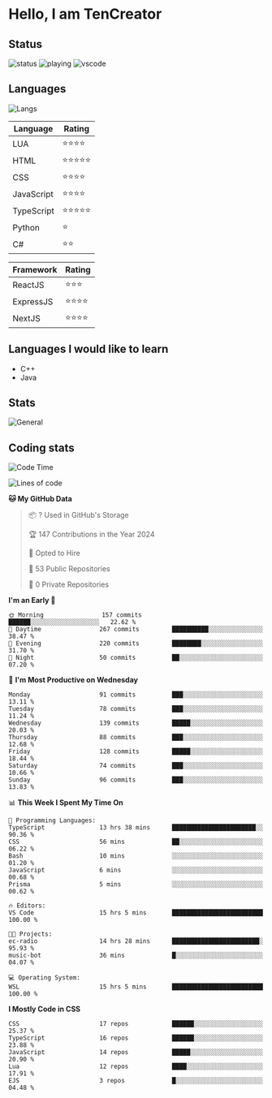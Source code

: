 # Hello, I am TenCreator

## Status
![status](https://api.statusbadges.me/badge/status/518334475038359555?simple=true&style=for-the-badge)
![playing](https://api.statusbadges.me/badge/playing/518334475038359555?style=for-the-badge)
![vscode](https://api.statusbadges.me/badge/vscode/518334475038359555?style=for-the-badge)

## Languages
![Langs](https://github-readme-stats.vercel.app/api/top-langs/?username=tencreator&layout=compact&theme=radical)


|Language|Rating|
|--------|------|
|LUA|⭐️⭐️⭐️⭐️|
|HTML|⭐️⭐️⭐️⭐️⭐️|
|CSS|⭐️⭐️⭐️⭐️|
|JavaScript|⭐️⭐️⭐️⭐️|
|TypeScript|⭐️⭐️⭐️⭐️⭐️|
|Python|⭐️|
|C#|⭐️⭐️ |

|Framework|Rating|
|--------|------|
|ReactJS|⭐️⭐️⭐|
|ExpressJS|⭐️⭐️⭐️⭐️|
|NextJS|⭐️⭐️⭐⭐️|

## Languages I would like to learn
- C++
- Java

## Stats
![General](https://github-readme-stats.vercel.app/api?username=tencreator&show_icons=true&theme=radical)

## Coding stats

<!--START_SECTION:waka-->
![Code Time](http://img.shields.io/badge/Code%20Time-200%20hrs%2025%20mins-blue)

![Lines of code](https://img.shields.io/badge/From%20Hello%20World%20I%27ve%20Written-1.3%20million%20lines%20of%20code-blue)

**🐱 My GitHub Data** 

> 📦 ? Used in GitHub's Storage 
 > 
> 🏆 147 Contributions in the Year 2024
 > 
> 💼 Opted to Hire
 > 
> 📜 53 Public Repositories 
 > 
> 🔑 0 Private Repositories 
 > 
**I'm an Early 🐤** 

```text
🌞 Morning                157 commits         ██████░░░░░░░░░░░░░░░░░░░   22.62 % 
🌆 Daytime                267 commits         ██████████░░░░░░░░░░░░░░░   38.47 % 
🌃 Evening                220 commits         ████████░░░░░░░░░░░░░░░░░   31.70 % 
🌙 Night                  50 commits          ██░░░░░░░░░░░░░░░░░░░░░░░   07.20 % 
```
📅 **I'm Most Productive on Wednesday** 

```text
Monday                   91 commits          ███░░░░░░░░░░░░░░░░░░░░░░   13.11 % 
Tuesday                  78 commits          ███░░░░░░░░░░░░░░░░░░░░░░   11.24 % 
Wednesday                139 commits         █████░░░░░░░░░░░░░░░░░░░░   20.03 % 
Thursday                 88 commits          ███░░░░░░░░░░░░░░░░░░░░░░   12.68 % 
Friday                   128 commits         █████░░░░░░░░░░░░░░░░░░░░   18.44 % 
Saturday                 74 commits          ███░░░░░░░░░░░░░░░░░░░░░░   10.66 % 
Sunday                   96 commits          ███░░░░░░░░░░░░░░░░░░░░░░   13.83 % 
```


📊 **This Week I Spent My Time On** 

```text
💬 Programming Languages: 
TypeScript               13 hrs 38 mins      ███████████████████████░░   90.36 % 
CSS                      56 mins             ██░░░░░░░░░░░░░░░░░░░░░░░   06.22 % 
Bash                     10 mins             ░░░░░░░░░░░░░░░░░░░░░░░░░   01.20 % 
JavaScript               6 mins              ░░░░░░░░░░░░░░░░░░░░░░░░░   00.68 % 
Prisma                   5 mins              ░░░░░░░░░░░░░░░░░░░░░░░░░   00.62 % 

🔥 Editors: 
VS Code                  15 hrs 5 mins       █████████████████████████   100.00 % 

🐱‍💻 Projects: 
ec-radio                 14 hrs 28 mins      ████████████████████████░   95.93 % 
music-bot                36 mins             █░░░░░░░░░░░░░░░░░░░░░░░░   04.07 % 

💻 Operating System: 
WSL                      15 hrs 5 mins       █████████████████████████   100.00 % 
```

**I Mostly Code in CSS** 

```text
CSS                      17 repos            ██████░░░░░░░░░░░░░░░░░░░   25.37 % 
TypeScript               16 repos            ██████░░░░░░░░░░░░░░░░░░░   23.88 % 
JavaScript               14 repos            █████░░░░░░░░░░░░░░░░░░░░   20.90 % 
Lua                      12 repos            ████░░░░░░░░░░░░░░░░░░░░░   17.91 % 
EJS                      3 repos             █░░░░░░░░░░░░░░░░░░░░░░░░   04.48 % 
```




<!--END_SECTION:waka-->
